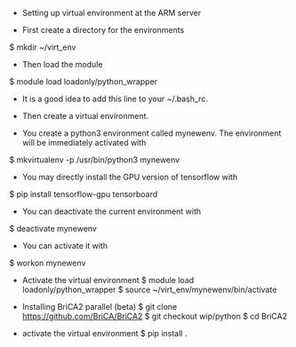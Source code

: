 * Setting up virtual environment at the ARM server
- First create a directory for the environments

$ mkdir ~/virt_env

- Then load the module

$ module load loadonly/python_wrapper

- It is a good idea to add this line to your ~/.bash_rc.

- Then create a virtual environment. 
- You create a python3 environment called mynewenv. The environment will be immediately activated with

$ mkvirtualenv -p /usr/bin/python3 mynewenv

- You may directly install the GPU version of tensorflow with

$ pip install tensorflow-gpu tensorboard

- You can deactivate the current environment with

$ deactivate mynewenv

- You can activate it with

$ workon mynewenv


* Activate the virtual environment
$ module load loadonly/python_wrapper
$ source ~/virt_env/mynewenv/bin/activate

* Installing BriCA2 parallel (beta)
$ git clone https://github.com/BriCA/BriCA2
$ git checkout wip/python
$ cd BriCA2

* activate the virtual environment
$ pip install .
